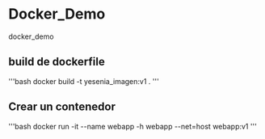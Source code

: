 # Docker_Demo
docker_demo


## build de dockerfile 
'''bash
docker build -t yesenia_imagen:v1 .
'''

## Crear un contenedor
'''bash
docker run -it --name webapp -h webapp --net=host webapp:v1
''' 